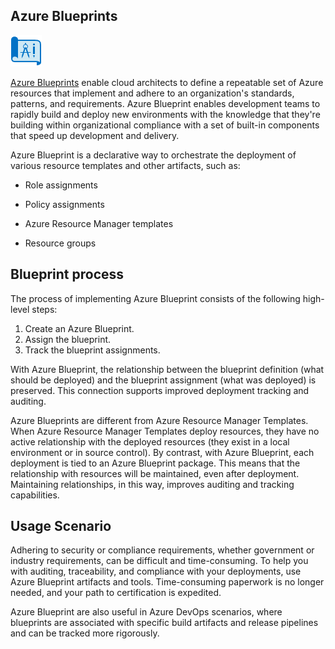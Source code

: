 ## Azure Blueprints

![Azure blueprint icon.](../media/iconblueprint.png)

[Azure Blueprints](https://azure.microsoft.com/services/blueprints?azure-portal=true) enable cloud architects to define a repeatable set of Azure resources that implement and adhere to an organization's standards, patterns, and requirements. Azure Blueprint enables development teams to rapidly build and deploy new environments with the knowledge that they're building within organizational compliance with a set of built-in components that speed up development and delivery.

Azure Blueprint is a declarative way to orchestrate the deployment of various resource templates and other artifacts, such as:

+ Role assignments

+ Policy assignments

+ Azure Resource Manager templates

+ Resource groups

## Blueprint process

The process of implementing Azure Blueprint consists of the following high-level steps:

1. Create an Azure Blueprint.
2. Assign the blueprint.
3. Track the blueprint assignments.

With Azure Blueprint, the relationship between the blueprint definition (what should be deployed) and the blueprint assignment (what was deployed) is preserved. This connection supports improved deployment tracking and auditing.

Azure Blueprints are different from Azure Resource Manager Templates.  When Azure Resource Manager Templates deploy resources, they have no active relationship with the deployed resources (they exist in a local environment or in source control). By contrast, with Azure Blueprint, each deployment is tied to an Azure Blueprint package.  This means that the relationship with resources will be maintained, even after deployment. Maintaining relationships, in this way, improves auditing and tracking capabilities.

## Usage Scenario

Adhering to security or compliance requirements, whether government or industry requirements, can be difficult and time-consuming. To help you with auditing, traceability, and compliance with your deployments, use Azure Blueprint artifacts and tools. Time-consuming paperwork is no longer needed, and your path to certification is expedited. 

Azure Blueprint are also useful in Azure DevOps scenarios, where blueprints are associated with specific build artifacts and release pipelines and can be tracked more rigorously.

